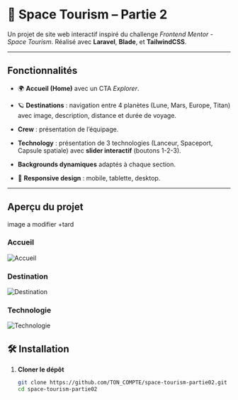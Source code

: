 # 🚀 Space Tourism – Partie 2

Un projet de site web interactif inspiré du challenge *Frontend Mentor - Space Tourism*.
Réalisé avec **Laravel**, **Blade**, et **TailwindCSS**.

---

##  Fonctionnalités
- 🌍 **Accueil (Home)** avec un CTA *Explorer*.
- 🪐 **Destinations** : navigation entre 4 planètes (Lune, Mars, Europe, Titan) avec image, description, distance et durée de voyage.
- **Crew** : présentation de l’équipage.
-  **Technology** : présentation de 3 technologies (Lanceur, Spaceport, Capsule spatiale) avec **slider interactif** (boutons 1-2-3).

-  **Backgrounds dynamiques** adaptés à chaque section.
- 📱 **Responsive design** : mobile, tablette, desktop.

---
## Aperçu du projet
image a modifier +tard 
### Accueil
![Accueil](public/screenshots/home.png)

### Destination
![Destination](public/screenshots/destinations.png)

### Technologie
![Technologie](public/screenshots/technology.png)


## 🛠️ Installation

1. **Cloner le dépôt**
   ```bash
   git clone https://github.com/TON_COMPTE/space-tourism-partie02.git
   cd space-tourism-partie02
